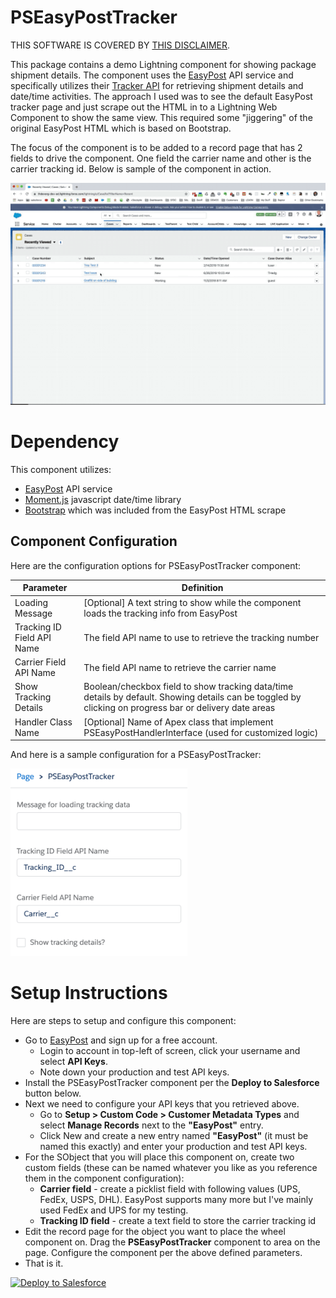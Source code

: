 # PSEasyPostTracker
THIS SOFTWARE IS COVERED BY [THIS DISCLAIMER](https://raw.githubusercontent.com/thedges/Disclaimer/master/disclaimer.txt).

This package contains a demo Lightning component for showing package shipment details. The component uses the [EasyPost](https://www.easypost.com/) API service and specifically utilizes their [Tracker API](https://www.easypost.com/docs/api#trackers) for retrieving shipment details and date/time activities. The approach I used was to see the default EasyPost tracker page and just scrape out the HTML in to a Lightning Web Component to show the same view. This required some "jiggering" of the original EasyPost HTML which is based on Bootstrap. 

The focus of the component is to be added to a record page that has 2 fields to drive the component. One field the carrier name and other is the carrier tracking id. Below is sample of the component in action.

![alt text](https://github.com/thedges/PSEasyPostTracker/blob/master/PSEasyPostTracker.gif "PSEasyPostTracker")


# Dependency

This component utilizes:
* [EasyPost](https://www.easypost.com/) API service
* [Moment.js](https://momentjs.com/) javascript date/time library
* [Bootstrap](https://getbootstrap.com/docs/4.4/getting-started/download/) which was included from the EasyPost HTML scrape

## Component Configuration
Here are the configuration options for PSEasyPostTracker component:

| Parameter  | Definition |
| ------------- | ------------- |
| Loading Message  | [Optional] A text string to show while the component loads the tracking info from EasyPost |
| Tracking ID Field API Name  | The field API name to use to retrieve the tracking number |
| Carrier Field API Name | The field API name to retrieve the carrier name |
| Show Tracking Details | Boolean/checkbox field to show tracking data/time details by default. Showing details can be toggled by clicking on progress bar or delivery date areas |
| Handler Class Name | [Optional] Name of Apex class that implement PSEasyPostHandlerInterface (used for customized logic) |

And here is a sample configuration for a PSEasyPostTracker:

<img src="https://github.com/thedges/PSEasyPostTracker/blob/master/PSEasyPostTrackerConfig.png" height="300" />

# Setup Instructions
Here are steps to setup and configure this component:
  * Go to [EasyPost](https://www.easypost.com/) and sign up for a free account.
     - Login to account in top-left of screen, click your username and select __API Keys__.
     - Note down your production and test API keys.
  * Install the PSEasyPostTracker component per the __Deploy to Salesforce__ button below. 
  * Next we need to configure your API keys that you retrieved above. 
    - Go to __Setup > Custom Code > Customer Metadata Types__ and select __Manage Records__ next to the __"EasyPost"__ entry.
    - Click New and create a new entry named __"EasyPost"__ (it must be named this exactly) and enter your production and test API keys.
  * For the SObject that you will place this component on, create two custom fields (these can be named whatever you like as you reference them in the component configuration):
    - __Carrier field__ - create a picklist field with following values (UPS, FedEx, USPS, DHL). EasyPost supports many more but I've mainly used FedEx and UPS for my testing.
    - __Tracking ID field__ - create a text field to store the carrier tracking id
  * Edit the record page for the object you want to place the wheel component on. Drag the __PSEasyPostTracker__ component to area on the page. Configure the component per the above defined parameters.
  * That is it.

<a href="https://githubsfdeploy.herokuapp.com">
  <img alt="Deploy to Salesforce"
       src="https://raw.githubusercontent.com/afawcett/githubsfdeploy/master/deploy.png">
</a>
